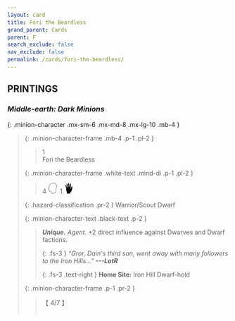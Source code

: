 ```yaml
---
layout: card
title: Fori the Beardless
grand_parent: Cards
parent: F
search_exclude: false
nav_exclude: false
permalink: /cards/fori-the-beardless/
---
```


## PRINTINGS


### _Middle-earth: Dark Minions_

{: .minion-character .mx-sm-6 .mx-md-8 .mx-lg-10 .mb-4 }
> {: .minion-character-frame .mb-4 .p-1 .pl-2 }
> > <div class="hazard-mp">1</div>
> > <div class="card-name">Fori the Beardless</div>
>
> {: .minion-character-frame .white-text .mind-di .p-1 .pl-2 }
> > 4 ![](/assets/images/mind.svg)&ensp;1 ![](/assets/images/di.svg)
>
> {: .hazard-classification .pr-2 }
> Warrior/Scout Dwarf
>
> {: .minion-character-text .black-text .p-2 }
> > _**Unique.**_ _Agent._ +2 direct influence against Dwarves and Dwarf factions. 
> > 
> > {: .fs-3 } 
> > _“Gror, Dain's third son, went away with many followers to the Iron Hills...”_ ***---&#65279;LotR***  
> > 
> > {: .fs-3 .text-right } 
> > **Home Site:** Iron Hill Dwarf-hold  
>
> {: .minion-character-frame .p-1 .pr-2 }
> > <div class="card-shield">【 4/7 】</div>
> > <div class="card-corruption-white">&nbsp;</div>
